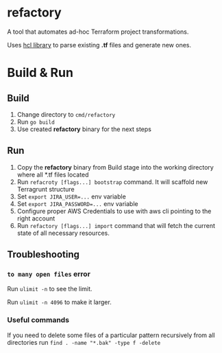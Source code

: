 refactory
=================

A tool that automates ad-hoc Terraform project transformations.

Uses [hcl library](https://github.com/hashicorp/hcl) to parse
existing **.tf** files and generate new ones.


# Build & Run

## Build

1. Change directory to `cmd/refactory`
2. Run `go build`
3. Use created **refactory** binary for the next steps

## Run

1. Copy the **refactory** binary from Build stage into the working directory where all *.tf files located
2. Run `refacroty [flags...] bootstrap` command. It will scaffold new Terragrunt structure
3. Set `export JIRA_USER=...` env variable
4. Set `export JIRA_PASSWORD=...` env variable
5. Configure proper AWS Credentials to use with aws cli pointing to the right account
6. Run `refactory [flags...] import` command that will fetch the current state of all necessary resources.

## Troubleshooting

### `to many open files` error
Run `ulimit -n` to see the limit.

Run `ulimit -n 4096` to make it larger.


### Useful commands

If you need to delete some files of a particular pattern recursively from all directories
run `find . -name "*.bak" -type f -delete`